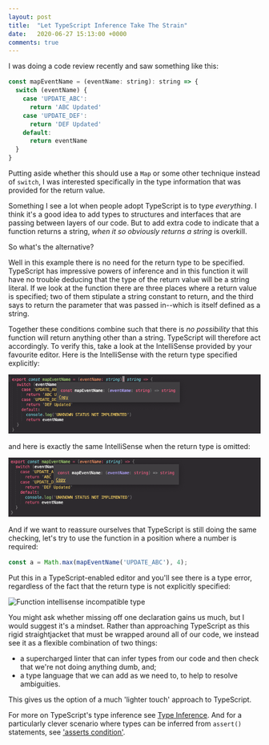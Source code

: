 ```yaml
---
layout: post
title:  "Let TypeScript Inference Take The Strain"
date:   2020-06-27 15:13:00 +0000
comments: true
---
```


I was doing a code review recently and saw something like this:

```js
const mapEventName = (eventName: string): string => {
  switch (eventName) {
    case 'UPDATE_ABC':
      return 'ABC Updated'
    case 'UPDATE_DEF':
      return 'DEF Updated'
    default:
      return eventName
  }
}
```

Putting aside whether this should use a `Map` or some other technique instead of `switch`, I was interested specifically in the type information that was provided for the return value.

Something I see a lot when people adopt TypeScript is to type _everything_. I think it's a good idea to add types to structures and interfaces that are passing between layers of our code. But to add extra code to indicate that a function returns a string, _when it so obviously returns a string_ is overkill.

So what's the alternative?

Well in this example there is no need for the return type to be specified. TypeScript has impressive powers of inference and in this function it will have no trouble deducing that the type of the return value will be a string literal. If we look at the function there are three places where a return value is specified; two of them stipulate a string constant to return, and the third says to return the parameter that was passed in--which is itself defined as a string.

Together these conditions combine such that there is _no possibility_ that this function will return anything other than a string. TypeScript will therefore act accordingly. To verify this, take a look at the IntelliSense provided by your favourite editor. Here is the IntelliSense with the return type specified explicitly:

![Function intellisense with return type](/images/uploads/function-intellisense-with-return-type.png)

and here is exactly the same IntelliSense when the return type is omitted:

![Function intellisense without return type](/images/uploads/function-intellisense-without-return-type.png)

And if we want to reassure ourselves that TypeScript is still doing the same checking, let's try to use the function in a position where a number is required:

```js
const a = Math.max(mapEventName('UPDATE_ABC'), 4);
````

Put this in a TypeScript-enabled editor and you'll see there is a type error, regardless of the fact that the return type is not explicitly specified:

![Function intellisense incompatible type](/images/uploads/function-intellisense-incompatible-type.png)

You might ask whether missing off one declaration gains us much, but I would suggest it's a mindset. Rather than approaching TypeScript as this rigid straightjacket that must be wrapped around all of our code, we instead see it as a flexible combination of two things:

* a supercharged linter that can infer types from our code and then check that we're not doing anything dumb, and;
* a type language that we can add as we need to, to help to resolve ambiguities.

This gives us the option of a much 'lighter touch' approach to TypeScript.

For more on TypeScript's type inference see [Type Inference](https://www.typescriptlang.org/docs/handbook/type-inference.html). And for a particularly clever scenario where types can be inferred from `assert()` statements, see ['asserts condition'](https://www.typescriptlang.org/docs/handbook/release-notes/typescript-3-7.html#assertion-functions).